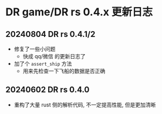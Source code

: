 # DR game/DR rs 0.4.x 更新日志

## 20240804 DR rs 0.4.1/2

- 修复了一些小问题
  - 快成 qq/微信 的更新日志了
- 加了个 `assert_ship` 方法
  - 用来先检查一下飞船的数据是否正确

## 20240602 DR rs 0.4.0

- 重构了大量 rust 侧的解析代码, 不一定提高性能, 但是更加清晰
